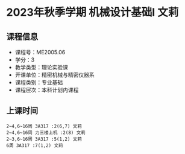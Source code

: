 # 2023年秋季学期 机械设计基础I 文莉






## 课程信息

- 课程号：ME2005.06
- 学分：3
- 教学类型：理论实验课
- 开课单位：精密机械与精密仪器系
- 课程类别：专业基础
- 课程层次：本科计划内课程

## 上课时间

```
2~4,6~16周 3A317 :2(6,7) 文莉
2~4,6~16周 力三楼上机 :2(8) 文莉
2~3,6~16周 3A317 :5(1,2) 文莉
6周 3A317 :7(1,2) 文莉
```

